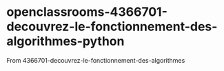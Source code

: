 # openclassrooms-4366701-decouvrez-le-fonctionnement-des-algorithmes-python
From 4366701-decouvrez-le-fonctionnement-des-algorithmes
